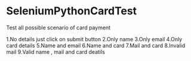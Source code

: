 # SeleniumPythonCardTest
Test all possible scenario of card payment

1.No details just click on submit button
2.Only name
3.Only email
4.Only card details
5.Name and email
6.Name and card
7.Mail and card
8.Invalid mail
9.Valid name , mail and card deatils

